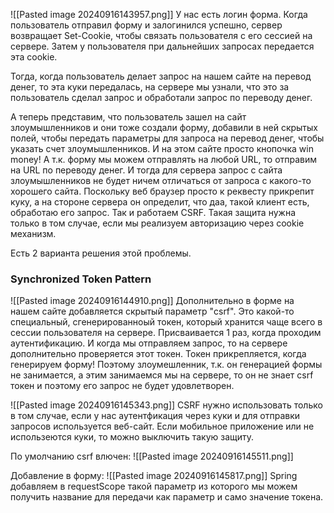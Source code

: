 ![[Pasted image 20240916143957.png]]
У нас есть логин форма. Когда пользователь отправил форму и залогинился успешно, сервер возвращает Set-Cookie, чтобы связать пользователя с его сессией на сервере.
Затем у пользователя при дальнейших запросах передается эта cookie.

Тогда, когда пользователь делает запрос на нашем сайте на перевод денег, то эта куки передалась, на сервере мы узнали, что это за пользователь сделал запрос и обработали запрос по переводу денег.

А теперь представим, что пользователь зашел на сайт злоумышленников и они тоже создали форму, добавили в ней скрытых полей, чтобы передать параметры для запроса на перевод денег, чтобы указать счет злоумышленников. И на этом сайте просто кнопочка win money! А т.к. форму мы можем отправлять на любой URL, то отправим на URL по переводу денег. И тогда для сервера запрос с сайта злоумышленников не будет ничем отличаться от запроса с какого-то хорошего сайта. Поскольку веб браузер просто к реквесту прикрепит куку, а на стороне сервера он определит, что даа, такой клиент есть, обработаю его запрос. 
Так и работаем CSRF. Такая защита нужна только в том случае, если мы реализуем авторизацию через cookie механизм.

Есть 2 варианта решения этой проблемы. 

### Synchronized Token Pattern
![[Pasted image 20240916144910.png]]
Дополнительно в форме на нашем сайте добавляется скрытый параметр "csrf". Это какой-то специальный, сгенерированноый токен, который хранится чаще всего в сессии пользователя на сервере. Присваивается 1 раз, когда проходим аутентификацию. И когда мы отправляем запрос, то на сервере дополнительно проверяется этот токен. Токен прикрепляется, когда генерируем форму! Поэтому злоумешленник, т.к. он генерацией формы не занимается, а этим занимаемся мы на сервере, то он не знает csrf токен и поэтому его запрос не будет удовлетворен.

![[Pasted image 20240916145343.png]]
CSRF нужно использовать только в том случае, если у нас аутентфикация через куки и для отправки запросов используется веб-сайт. Если мобильное приложение или не использеются куки, то можно выключить такую защиту.

По умолчанию csrf влючен:
![[Pasted image 20240916145511.png]]

Добавление в форму:
![[Pasted image 20240916145817.png]]
Spring добавляем в requestScope такой параметр из которого мы можем получить название для передачи как параметр и само значение токена.